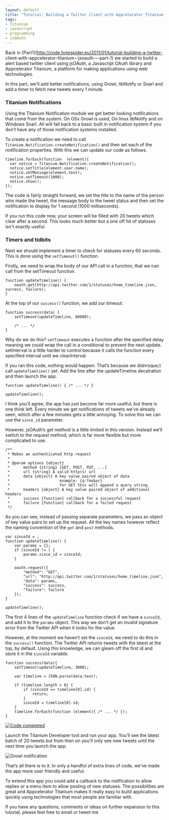 ```yaml
--- 
layout: default
title: "Tutorial: Building a Twitter client with Appcelerator Titanium & jsOAuth - Part 2"
tags: 
- Titanium
- javascript
- programming
- jsOAuth
---
```

Back in [Part1](http://code.bytespider.eu/2011/01/tutorial-building-a-twitter-
client-with-appcelerator-titanium--jsoauth---part-1) we started to build a
alert based twitter client using jsOAuth, a Javascript OAuth library and
Appcelerator Titanium, a platform for making applications using web
technologies.

In this part, we'll add better notifications, using Growl, libNotify or Snarl
and add a timer to fetch new tweets every 1 minute.

### Titanium Notifications

Using the Titanium Notification module we get better looking notifications
that come from the system. On OSx Growl is used, On linux libNotify and on
Windows Snarl. All will fall back to a basic built in notification system if
you don’t have any of those notification systems installed.

To create a notification we need to call
`Titanium.Notification.createNotification()` and then set each of the
notification properties. With this we can update our code as follows.

    
    
    timeline.forEach(function  (element){
      var notice = Titanium.Notification.createNotification();
      notice.setTitle(element.user.name);
      notice.setMessage(element.text);
      notice.setTimeout(1000);
      notice.show();
    });
    

The code is fairly straight forward, we set the title to the name of the
person who made the tweet, the message body to the tweet status and then set
the notification to display for 1 second (1000 milliseconds).

If you run this code now, your screen will be filled with 20 tweets which
clear after a second. This looks much better but a one off hit of statuses
isn't exactly useful.

### Timers and tidbits

Next we should implement a timer to check for statuses every 60 seconds. This
is done using the `setTimeout()` function.

Firstly, we need to wrap the body of our API call in a function, that we can
call from the setTimeout function.

    
    
    function updateTimeline() {
        oauth.get(http://api.twitter.com/1/statuses/home_timeline.json, success, failure);
    }
    

At the top of our `success()` function, we add our timeout.

    
    
    function success(data) {
        setTimeout(updateTimeline, 60000);
        
        /* ... */
    }
    

Why do we do this? `setTimeout` executes a function after the specified delay
meaning we could wrap the call in a conditional to prevent the next update.
setInterval is a little harder to control because it calls the function every
specified interval until we clearInterval.

If you ran this code, nothing would happen. That’s because we didnrsquo;t call
`updateTimeline()` yet. Add the line after the updateTimeline decalration and
then launch the app.

    
    
    function updateTimeline() { /* ... */ }
    
    updateTimeline();
    

I think you’ll agree, the app has just become far more uselful, but there is
one think left. Every minute we get notifications of tweets we've already
seen, which after a few minutes gets a little annoying. To solve this we can
use the `since_id` parameter.

However, jsOAuth’s get method is a little limited in this version. Instead
we’ll switch to the request method, which is far more flexible but more
complicated to use.

    
    
    /**
     * Makes an authenticated http request
     *
     * @param options {object}
     *      method {string} [GET, POST, PUT, ...]
     *      url {string} A valid http(s) url
     *      data {object} A key value paired object of data
     *                      example: {q:foobar}
     *                      for GET this will append a query string
     *      headers {object} A key value paired object of additional headers
     *      success {function} callback for a successful request
     *      failure {function} callback for a failed request
     */
    

As you can see, instead of passing separate parameters, we pass an object of
key value pairs to set up the request. All the key names however reflect the
naming convention of the `get` and `post` methods.

    
    
    var sinceId = ;
    function updateTimeline() {
    	var params = {};
    	if (sinceId != ) {
    		params.since_id = sinceId;
    	}
    
        oauth.request({
        	"method": "GET",
        	"url": "http://api.twitter.com/1/statuses/home_timeline.json", 
        	"data": params,
        	"success": success, 
        	"failure": failure
        });
    }
    
    updateTimeline();
    

The first 4 lines of the `updateTimeline` function check if we have a
`sinceId`, and add it to the `params` object. This way we don’t get an invalid
signature error from the Twitter API when it looks for the value.

However, at the moment we haven’t set the `sinceId`, we need to do this in the
`success()` function. The Twitter API returns tweets with the latest at the
top, by default. Using this knowledge, we can gleam off the first id and store
it in the `sinceId` variable.

    
    
    function success(data){
        setTimeout(updateTimeline, 3000);
                  
        var timeline = JSON.parse(data.text);
        
        if (timeline.length > 0) {
        	if (sinceId == timeline[0].id) {
        		return;
        	}
            sinceId = timeline[0].id;
        }
        timeline.forEach(function (element){ /* ... */ });
    }
    

[![Code completed](http://bytespider.eu/images/tutorial/t_code_complete.png)](
http://bytespider.eu/images/tutorial/code_complete.png)

Launch the Titanium Developer tool and run your app. You’ll see the latest
batch of 20 tweets but from then on you'll only see new tweets until the next
time you launch the app.

![Growl
notification](http://bytespider.eu/images/tutorial/tweet_notification.png)

That’s all there is to it. In only a handful of extra lines of code, we've
made the app more user friendly and useful.

To extend this app you could add a callback to the notification to allow
replies or a menu item to allow posting of new statuses. The possibilities are
great and Appcelerator Titanium makes it really easy to build applications
quickly using technologies that most people are familiar with.

If you have any questions, comments or ideas on further expansion to this
tutorial, please feel free to email or tweet me


